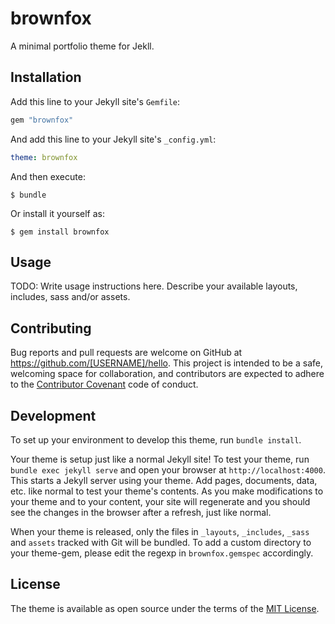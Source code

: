 # brownfox

A minimal portfolio theme for Jekll. 


## Installation

Add this line to your Jekyll site's `Gemfile`:

```ruby
gem "brownfox"
```

And add this line to your Jekyll site's `_config.yml`:

```yaml
theme: brownfox
```

And then execute:

    $ bundle

Or install it yourself as:

    $ gem install brownfox

## Usage

TODO: Write usage instructions here. Describe your available layouts, includes, sass and/or assets.

## Contributing

Bug reports and pull requests are welcome on GitHub at https://github.com/[USERNAME]/hello. This project is intended to be a safe, welcoming space for collaboration, and contributors are expected to adhere to the [Contributor Covenant](http://contributor-covenant.org) code of conduct.

## Development

To set up your environment to develop this theme, run `bundle install`.

Your theme is setup just like a normal Jekyll site! To test your theme, run `bundle exec jekyll serve` and open your browser at `http://localhost:4000`. This starts a Jekyll server using your theme. Add pages, documents, data, etc. like normal to test your theme's contents. As you make modifications to your theme and to your content, your site will regenerate and you should see the changes in the browser after a refresh, just like normal.

When your theme is released, only the files in `_layouts`, `_includes`, `_sass` and `assets` tracked with Git will be bundled.
To add a custom directory to your theme-gem, please edit the regexp in `brownfox.gemspec` accordingly.

## License

The theme is available as open source under the terms of the [MIT License](https://opensource.org/licenses/MIT).

